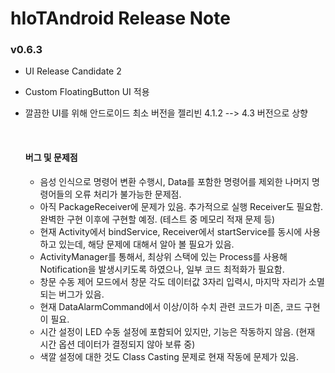 # hIoTAndroid Release Note

### v0.6.3 

- UI Release Candidate 2

- Custom FloatingButton UI 적용

- 깔끔한 UI를 위해 안드로이드 최소 버전을 젤리빈 4.1.2 --> 4.3 버전으로 상향

  ​

  #### 버그 및 문제점

  - 음성 인식으로 명령어 변환 수행시, Data를 포함한 명령어를 제외한 나머지 명령어들의 오류 처리가 불가능한 문제점.
  - 아직 PackageReceiver에 문제가 있음. 추가적으로 실행 Receiver도 필요함. 완벽한 구현 이후에 구현할 예정. (테스트 중 메모리 적재 문제 등)
  - 현재 Activity에서 bindService, Receiver에서 startService를 동시에 사용하고 있는데, 해당 문제에 대해서 알아 볼 필요가 있음.
  - ActivityManager를 통해서, 최상위 스택에 있는 Process를 사용해 Notification을 발생시키도록 하였으나, 일부 코드 최적화가 필요함.
  - 창문 수동 제어 모드에서 창문 각도 데이터값 3자리 입력시, 마지막 자리가 소멸되는 버그가 있음.
  - 현재 DataAlarmCommand에서 이상/이하 수치 관련 코드가 미존, 코드 구현이 필요.
  - 시간 설정이 LED 수동 설정에 포함되어 있지만, 기능은 작동하지 않음. (현재 시간 옵션 데이터가 결정되지 않아 보류 중)
  - 색깔 설정에 대한 것도 Class Casting 문제로 현재 작동에 문제가 있음.

